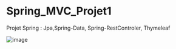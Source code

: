 # Spring_MVC_Projet1
Projet Spring : Jpa,Spring-Data, Spring-RestControler, Thymeleaf


![image](https://user-images.githubusercontent.com/39586770/205615054-1ab329ee-2271-41a1-b428-4667e9183ca7.png)

